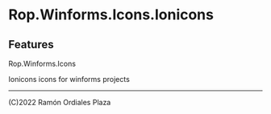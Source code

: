 ﻿# Rop.Winforms.Icons.Ionicons

Features
--------

Rop.Winforms.Icons

Ionicons icons for winforms projects

 ------
 (C)2022 Ramón Ordiales Plaza
